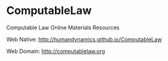 # ComputableLaw
Computable Law Online Materials Resources

Web Native: http://humandynamics.github.io/ComputableLaw

Web Domain: http://computablelaw.org
